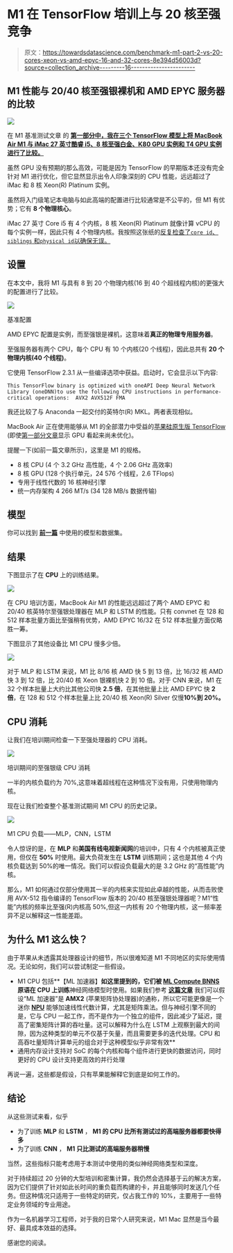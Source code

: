 # M1 在 TensorFlow 培训上与 20 核至强竞争

> 原文：<https://towardsdatascience.com/benchmark-m1-part-2-vs-20-cores-xeon-vs-amd-epyc-16-and-32-cores-8e394d56003d?source=collection_archive---------16----------------------->

## M1 性能与 20/40 核至强银裸机和 AMD EPYC 服务器的比较

![](img/6e7d316468a4a55ba163f5719fda1189.png)

在 M1 基准测试文章 的 [**第一部分中，我在三个 TensorFlow 模型上将 MacBook Air M1 与 iMac 27 英寸酷睿 i5、8 核至强白金、K80 GPU 实例和 T4 GPU 实例进行了比较。**](/benchmark-m1-vs-xeon-vs-core-i5-vs-k80-and-t4-e3802f27421c)

虽然 GPU 没有预期的那么高效，可能是因为 TensorFlow 的早期版本还没有完全针对 M1 进行优化，但它显然显示出令人印象深刻的 CPU 性能，远远超过了 iMac 和 8 核 Xeon(R) Platinum 实例。

虽然将入门级笔记本电脑与如此高端的配置进行比较通常是不公平的，但 M1 有优势；它有 **8 个物理核心**。

iMac 27 英寸 Core i5 有 4 个内核，8 核 Xeon(R) Platinum 就像计算 vCPU 的每个实例一样，因此只有 4 个物理内核。我按照这张纸的[反复检查了`core id`、`siblings` 和`physical id`以确保无误。](https://doc.callmematthi.eu/static/webArticles/Understanding%20Linux%20_proc_cpuinfo.pdf)

## 设置

在本文中，我将 M1 与具有 8 到 20 个物理内核(16 到 40 个超线程内核)的更强大的配置进行了比较。

![](img/2b650f1104cf2f89e875a485e597be8c.png)

基准配置

AMD EPYC 配置是实例，而至强银是裸机，这意味着**真正的物理专用服务器**。

至强服务器有两个 CPU，每个 CPU 有 10 个内核(20 个线程)，因此总共有 **20 个物理内核(40 个线程)**。

它使用 TensorFlow 2.3.1 从一些编译选项中获益。启动时，它会显示以下内容:

```
This TensorFlow binary is optimized with oneAPI Deep Neural Network Library (oneDNN)to use the following CPU instructions in performance-critical operations:  AVX2 AVX512F FMA
```

我还比较了与 Anaconda 一起交付的英特尔(R) MKL。两者表现相似。

MacBook Air 正在使用能够从 M1 的全部潜力中受益的[苹果硅原生版 TensorFlow](https://github.com/apple/tensorflow_macos) (即使[第一部分文章](/benchmark-m1-vs-xeon-vs-core-i5-vs-k80-and-t4-e3802f27421c)显示 GPU 看起来尚未优化)。

提醒一下(如前一篇文章所示)，这里是 M1 的规格。

*   8 核 CPU (4 个 3.2 GHz 高性能，4 个 2.06 GHz 高效率)
*   8 核 GPU (128 个执行单元，24 576 个线程，2.6 TFlops)
*   专用于线性代数的 16 核神经引擎
*   统一内存架构 4 266 MT/s (34 128 MB/s 数据传输)

## 模型

你可以找到 [**前一篇**](/benchmark-m1-vs-xeon-vs-core-i5-vs-k80-and-t4-e3802f27421c) 中使用的模型和数据集。

## 结果

下图显示了在 **CPU** 上的训练结果。

![](img/6e7d316468a4a55ba163f5719fda1189.png)

在 CPU 培训方面，MacBook Air M1 的性能远远超过了两个 AMD EPYC 和 20/40 核英特尔至强银处理器在 MLP 和 LSTM 的性能。只有 convnet 在 128 和 512 样本批量方面比至强稍有优势，AMD EPYC 16/32 在 512 样本批量方面仅略胜一筹。

下图显示了其他设备比 M1 CPU 慢多少倍。

![](img/425b2105621f8753475b2f4c2ba32f6a.png)

对于 MLP 和 LSTM 来说，M1 比 8/16 核 AMD 快 5 到 13 倍，比 16/32 核 AMD 快 3 到 12 倍，比 20/40 核 Xeon 银裸机快 2 到 10 倍。对于 CNN 来说，M1 在 32 个样本批量上大约比其他公司快 **2.5 倍**，在其他批量上比 AMD EPYC 快 **2 倍**，在 128 和 512 个样本批量上比 20/40 核 Xeon(R) Silver 仅慢**10%到 20%。**

## CPU 消耗

让我们在培训期间检查一下至强处理器的 CPU 消耗。

![](img/d45eaf424e636b381a2781c0f4684f9e.png)

培训期间的至强银级 CPU 消耗

一半的内核负载约为 70%,这意味着超线程在这种情况下没有用，只使用物理内核。

现在让我们检查整个基准测试期间 M1 CPU 的历史记录。

![](img/bb22c23cbeb14b24117a7a5c145be4dc.png)

M1 CPU 负载——MLP，CNN，LSTM

令人惊讶的是，在 **MLP** 和**美国有线电视新闻网**的培训中，只有 4 个内核被真正使用，但仅在 **50%** 时使用。最大负荷发生在 **LSTM** 训练期间；这也是其他 4 个内核负载达到 50%的唯一情况。我们可以假设负载最大的是 3.2 GHz 的“高性能”内核。

那么，M1 如何通过仅部分使用其一半的内核来实现如此卓越的性能，从而击败使用 AVX-512 指令编译的 TensorFlow 版本的 20/40 核至强银处理器呢？M1“性能”内核的频率比至强(R)内核高 50%,但这一内核有 20 个物理内核，这一频率差异不足以解释这一性能差距。

## 为什么 M1 这么快？

由于苹果从未透露其处理器设计的细节，所以很难知道 M1 不同地区的实际使用情况。无论如何，我们可以尝试制定一些假设。

*   M1 CPU 包括**【ML 加速器】**如这里提到的，它们被 [**ML Compute BNNS**](https://developer.apple.com/documentation/accelerate/bnns) 原语在 CPU 上训练**神经网络模型时使用。如果我们参考 [**这篇文章**](https://nod.ai/comparing-apple-m1-with-amx2-m1-with-neon/) 我们可以假设“ML 加速器”是 **AMX2** (苹果矩阵协处理器)的通称，所以它可能更像是一个迷你 [**NPU**](https://en.wikipedia.org/wiki/AI_accelerator) 能够加速线性代数计算，尤其是矩阵乘法。但与神经引擎不同的是，它与 CPU 一起工作，而不是作为一个独立的组件，因此减少了延迟，提高了密集矩阵计算的吞吐量。这可以解释为什么在 LSTM 上观察到最大的间隙，因为这种类型的单元不仅基于矢量，而且需要更多的迭代处理。CPU 和高吞吐量矩阵计算单元的组合对于这种模型似乎非常有效**
*   通用内存设计支持对 SoC 的每个内核和每个组件进行更快的数据访问，同时更好的 CPU 设计支持更高效的并行处理

再说一遍，这些都是假设，只有苹果能解释它到底是如何工作的。

## 结论

从这些测试来看，似乎

*   为了训练 **MLP** 和 **LSTM** ， **M1 的 CPU 比所有测试过的高端服务器都要快得多**
*   为了训练 **CNN** ， **M1 只比测试的高端服务器稍慢**

当然，这些指标只能考虑用于本测试中使用的类似神经网络类型和深度。

对于持续超过 20 分钟的大型培训和密集计算，我仍然会选择基于云的解决方案，因为它们提供了针对如此长时间的重负载而构建的卡，并且能够同时发送几个任务。但这种情况只适用于一些特定的研究，仅占我工作的 10%，主要用于一些特定业务领域的专业用途。

作为一名机器学习工程师，对于我的日常个人研究来说，M1 Mac 显然是当今最好、最具成本效益的选择。

感谢您的阅读。
